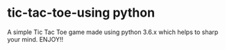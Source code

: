 # tic-tac-toe-using python
A simple Tic Tac Toe  game made using python 3.6.x which helps to sharp your mind. ENJOY!!
